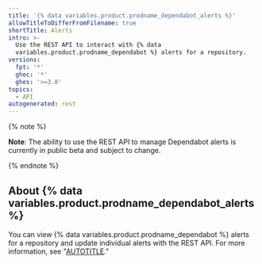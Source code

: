 ```yaml
---
title: '{% data variables.product.prodname_dependabot_alerts %}'
allowTitleToDifferFromFilename: true
shortTitle: Alerts
intro: >-
  Use the REST API to interact with {% data
  variables.product.prodname_dependabot %} alerts for a repository.
versions:
  fpt: '*'
  ghec: '*'
  ghes: '>=3.8'
topics:
  - API
autogenerated: rest
---
```


{% note %}

**Note**: The ability to use the REST API to manage Dependabot alerts is currently in public beta and subject to change.

{% endnote %}

## About {% data variables.product.prodname_dependabot_alerts %}

You can view {% data variables.product.prodname_dependabot %} alerts for a repository and update individual alerts with the REST API. For more information, see "[AUTOTITLE](/code-security/dependabot/dependabot-alerts/about-dependabot-alerts)."

<!-- Content after this section is automatically generated -->

